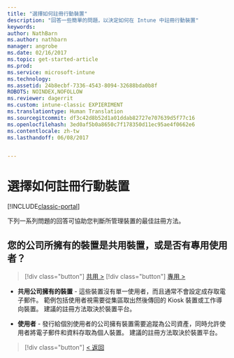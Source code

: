 ```yaml
---
title: "選擇如何註冊行動裝置"
description: "回答一些簡單的問題，以決定如何在 Intune 中註冊行動裝置"
keywords: 
author: NathBarn
ms.author: nathbarn
manager: angrobe
ms.date: 02/16/2017
ms.topic: get-started-article
ms.prod: 
ms.service: microsoft-intune
ms.technology: 
ms.assetid: 24b8ecbf-7336-4543-8094-32688bda0b8f
ROBOTS: NOINDEX,NOFOLLOW
ms.reviewer: dagerrit
ms.custom: intune-classic EXPIERIMENT
ms.translationtype: Human Translation
ms.sourcegitcommit: df3c42d8b52d1a01ddab82727e707639d5f77c16
ms.openlocfilehash: 3ed0af5b0a8650c7f178350d11ec95ae4f0662e6
ms.contentlocale: zh-tw
ms.lasthandoff: 06/08/2017


---
```

# <a name="choose-how-to-enroll-mobile-devices"></a>選擇如何註冊行動裝置

[!INCLUDE[classic-portal](../includes/classic-portal.md)]

下列一系列問題的回答可協助您判斷所管理裝置的最佳註冊方法。

## <a name="are-your-company-owned-devices-shared-or-do-they-have-dedicated-users"></a>**您的公司所擁有的裝置是共用裝置，或是否有專用使用者？**

> [!div class="button"]
[共用 >](choose-how-to-enroll-devices4.md)
> [!div class="button"]
[專用 >](choose-how-to-enroll-devices6.md)

- **共用公司擁有的裝置** - 這些裝置沒有單一使用者，而且通常不會設定成存取電子郵件。 範例包括使用者視需要從集區取出然後傳回的 Kiosk 裝置或工作導向裝置。 建議的註冊方法取決於裝置平台。

- **使用者** - 發行給個別使用者的公司擁有裝置需要追蹤為公司資產，同時允許使用者將電子郵件和資料存取為個人裝置。 建議的註冊方法取決於裝置平台。

> [!div class="button"]
[< 返回](choose-how-to-enroll-devices1.md)

